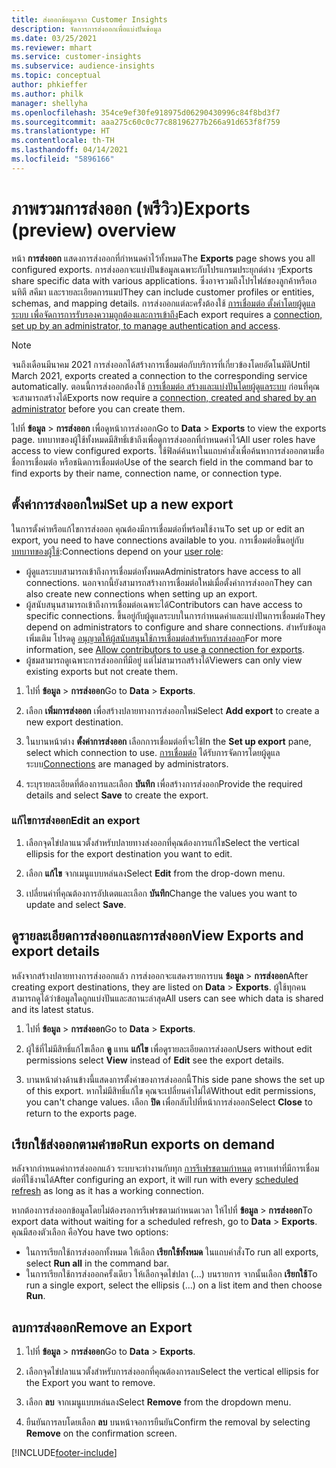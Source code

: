 ```yaml
---
title: ส่งออกข้อมูลจาก Customer Insights
description: จัดการการส่งออกเพื่อแบ่งปันข้อมูล
ms.date: 03/25/2021
ms.reviewer: mhart
ms.service: customer-insights
ms.subservice: audience-insights
ms.topic: conceptual
author: phkieffer
ms.author: philk
manager: shellyha
ms.openlocfilehash: 354ce9ef30fe918975d06290430996c84f8bd3f7
ms.sourcegitcommit: aaa275c60c0c77c88196277b266a91d653f8f759
ms.translationtype: HT
ms.contentlocale: th-TH
ms.lasthandoff: 04/14/2021
ms.locfileid: "5896166"
---
```

# <a name="exports-preview-overview"></a><span data-ttu-id="4c7ea-103">ภาพรวมการส่งออก (พรีวิว)</span><span class="sxs-lookup"><span data-stu-id="4c7ea-103">Exports (preview) overview</span></span>

<span data-ttu-id="4c7ea-104">หน้า **การส่งออก** แสดงการส่งออกที่กำหนดค่าไว้ทั้งหมด</span><span class="sxs-lookup"><span data-stu-id="4c7ea-104">The **Exports** page shows you all configured exports.</span></span> <span data-ttu-id="4c7ea-105">การส่งออกจะแบ่งปันข้อมูลเฉพาะกับโปรแกรมประยุกต์ต่าง ๆ</span><span class="sxs-lookup"><span data-stu-id="4c7ea-105">Exports share specific data with various applications.</span></span> <span data-ttu-id="4c7ea-106">ซึ่งอาจรวมถึงโปรไฟล์ของลูกค้าหรือเอนทิตี สคีมา และรายละเอียดการแมป</span><span class="sxs-lookup"><span data-stu-id="4c7ea-106">They can include customer profiles or entities, schemas, and mapping details.</span></span> <span data-ttu-id="4c7ea-107">การส่งออกแต่ละครั้งต้องใช้ [การเชื่อมต่อ ตั้งค่าโดยผู้ดูแลระบบ เพื่อจัดการการรับรองความถูกต้องและการเข้าถึง](connections.md)</span><span class="sxs-lookup"><span data-stu-id="4c7ea-107">Each export requires a [connection, set up by an administrator, to manage authentication and access](connections.md).</span></span>

> [!NOTE]
> <span data-ttu-id="4c7ea-108">จนถึงเดือนมีนาคม 2021 การส่งออกได้สร้างการเชื่อมต่อกับบริการที่เกี่ยวข้องโดยอัตโนมัติ</span><span class="sxs-lookup"><span data-stu-id="4c7ea-108">Until March 2021, exports created a connection to the corresponding service automatically.</span></span> <span data-ttu-id="4c7ea-109">ตอนนี้การส่งออกต้องใช้ [การเชื่อมต่อ สร้างและแบ่งปันโดยผู้ดูแลระบบ](connections.md) ก่อนที่คุณจะสามารถสร้างได้</span><span class="sxs-lookup"><span data-stu-id="4c7ea-109">Exports now require a [connection, created and shared by an administrator](connections.md) before you can create them.</span></span>

<span data-ttu-id="4c7ea-110">ไปที่ **ข้อมูล** > **การส่งออก** เพื่อดูหน้าการส่งออก</span><span class="sxs-lookup"><span data-stu-id="4c7ea-110">Go to **Data** > **Exports** to view the exports page.</span></span> <span data-ttu-id="4c7ea-111">บทบาทของผู้ใช้ทั้งหมดมีสิทธิ์เข้าถึงเพื่อดูการส่งออกที่กำหนดค่าไว้</span><span class="sxs-lookup"><span data-stu-id="4c7ea-111">All user roles have access to view configured exports.</span></span> <span data-ttu-id="4c7ea-112">ใช้ฟิลด์ค้นหาในแถบคำสั่งเพื่อค้นหาการส่งออกตามชื่อ ชื่อการเชื่อมต่อ หรือชนิดการเชื่อมต่อ</span><span class="sxs-lookup"><span data-stu-id="4c7ea-112">Use of the search field in the command bar to find exports by their name, connection name, or connection type.</span></span>

## <a name="set-up-a-new-export"></a><span data-ttu-id="4c7ea-113">ตั้งค่าการส่งออกใหม่</span><span class="sxs-lookup"><span data-stu-id="4c7ea-113">Set up a new export</span></span>

<span data-ttu-id="4c7ea-114">ในการตั้งค่าหรือแก้ไขการส่งออก คุณต้องมีการเชื่อมต่อที่พร้อมใช้งาน</span><span class="sxs-lookup"><span data-stu-id="4c7ea-114">To set up or edit an export, you need to have connections available to you.</span></span> <span data-ttu-id="4c7ea-115">การเชื่อมต่อขึ้นอยู่กับ [บทบาทของผู้ใช้](permissions.md):</span><span class="sxs-lookup"><span data-stu-id="4c7ea-115">Connections depend on your [user role](permissions.md):</span></span>
- <span data-ttu-id="4c7ea-116">ผู้ดูแลระบบสามารถเข้าถึงการเชื่อมต่อทั้งหมด</span><span class="sxs-lookup"><span data-stu-id="4c7ea-116">Administrators have access to all connections.</span></span> <span data-ttu-id="4c7ea-117">นอกจากนี้ยังสามารถสร้างการเชื่อมต่อใหม่เมื่อตั้งค่าการส่งออก</span><span class="sxs-lookup"><span data-stu-id="4c7ea-117">They can also create new connections when setting up an export.</span></span>
- <span data-ttu-id="4c7ea-118">ผู้สนับสนุนสามารถเข้าถึงการเชื่อมต่อเฉพาะได้</span><span class="sxs-lookup"><span data-stu-id="4c7ea-118">Contributors can have access to specific connections.</span></span> <span data-ttu-id="4c7ea-119">ขึ้นอยู่กับผู้ดูแลระบบในการกำหนดค่าและแบ่งปันการเชื่อมต่อ</span><span class="sxs-lookup"><span data-stu-id="4c7ea-119">They depend on administrators to configure and share connections.</span></span> <span data-ttu-id="4c7ea-120">สำหรับข้อมูลเพิ่มเติม โปรดดู [อนุญาตให้ผู้สนับสนุนใช้การเชื่อมต่อสำหรับการส่งออก](connections.md#allow-contributors-to-use-a-connection-for-exports)</span><span class="sxs-lookup"><span data-stu-id="4c7ea-120">For more information, see [Allow contributors to use a connection for exports](connections.md#allow-contributors-to-use-a-connection-for-exports).</span></span>
- <span data-ttu-id="4c7ea-121">ผู้ชมสามารถดูเฉพาะการส่งออกที่มีอยู่ แต่ไม่สามารถสร้างได้</span><span class="sxs-lookup"><span data-stu-id="4c7ea-121">Viewers can only view existing exports but not create them.</span></span>

1. <span data-ttu-id="4c7ea-122">ไปที่ **ข้อมูล** > **การส่งออก**</span><span class="sxs-lookup"><span data-stu-id="4c7ea-122">Go to **Data** > **Exports**.</span></span>

1. <span data-ttu-id="4c7ea-123">เลือก **เพิ่มการส่งออก** เพื่อสร้างปลายทางการส่งออกใหม่</span><span class="sxs-lookup"><span data-stu-id="4c7ea-123">Select **Add export** to create a new export destination.</span></span>

1. <span data-ttu-id="4c7ea-124">ในบานหน้าต่าง **ตั้งค่าการส่งออก** เลือกการเชื่อมต่อที่จะใช้</span><span class="sxs-lookup"><span data-stu-id="4c7ea-124">In the **Set up export** pane, select which connection to use.</span></span> <span data-ttu-id="4c7ea-125">[การเชื่อมต่อ](connections.md) ได้รับการจัดการโดยผู้ดูแลระบบ</span><span class="sxs-lookup"><span data-stu-id="4c7ea-125">[Connections](connections.md) are managed by administrators.</span></span> 

1. <span data-ttu-id="4c7ea-126">ระบุรายละเอียดที่ต้องการและเลือก **บันทึก** เพื่อสร้างการส่งออก</span><span class="sxs-lookup"><span data-stu-id="4c7ea-126">Provide the required details and select **Save** to create the export.</span></span>

### <a name="edit-an-export"></a><span data-ttu-id="4c7ea-127">แก้ไขการส่งออก</span><span class="sxs-lookup"><span data-stu-id="4c7ea-127">Edit an export</span></span>

1. <span data-ttu-id="4c7ea-128">เลือกจุดไข่ปลาแนวตั้งสำหรับปลายทางส่งออกที่คุณต้องการแก้ไข</span><span class="sxs-lookup"><span data-stu-id="4c7ea-128">Select the vertical ellipsis for the export destination you want to edit.</span></span>

1. <span data-ttu-id="4c7ea-129">เลือก **แก้ไข** จากเมนูแบบหล่นลง</span><span class="sxs-lookup"><span data-stu-id="4c7ea-129">Select **Edit** from the drop-down menu.</span></span>

1. <span data-ttu-id="4c7ea-130">เปลี่ยนค่าที่คุณต้องการอัปเดตและเลือก **บันทึก**</span><span class="sxs-lookup"><span data-stu-id="4c7ea-130">Change the values you want to update and select **Save**.</span></span>

## <a name="view-exports-and-export-details"></a><span data-ttu-id="4c7ea-131">ดูรายละเอียดการส่งออกและการส่งออก</span><span class="sxs-lookup"><span data-stu-id="4c7ea-131">View Exports and export details</span></span>

<span data-ttu-id="4c7ea-132">หลังจากสร้างปลายทางการส่งออกแล้ว การส่งออกจะแสดงรายการบน **ข้อมูล** > **การส่งออก**</span><span class="sxs-lookup"><span data-stu-id="4c7ea-132">After creating export destinations, they are listed on **Data** > **Exports**.</span></span> <span data-ttu-id="4c7ea-133">ผู้ใช้ทุกคนสามารถดูได้ว่าข้อมูลใดถูกแบ่งปันและสถานะล่าสุด</span><span class="sxs-lookup"><span data-stu-id="4c7ea-133">All users can see which data is shared and its latest status.</span></span>

1. <span data-ttu-id="4c7ea-134">ไปที่ **ข้อมูล** > **การส่งออก**</span><span class="sxs-lookup"><span data-stu-id="4c7ea-134">Go to **Data** > **Exports**.</span></span>

1. <span data-ttu-id="4c7ea-135">ผู้ใช้ที่ไม่มีสิทธิ์แก้ไขเลือก **ดู** แทน **แก้ไข** เพื่อดูรายละเอียดการส่งออก</span><span class="sxs-lookup"><span data-stu-id="4c7ea-135">Users without edit permissions select **View** instead of **Edit** see the export details.</span></span>

1. <span data-ttu-id="4c7ea-136">บานหน้าต่างด้านข้างนี้แสดงการตั้งค่าของการส่งออกนี้</span><span class="sxs-lookup"><span data-stu-id="4c7ea-136">This side pane shows the set up of this export.</span></span> <span data-ttu-id="4c7ea-137">หากไม่มีสิทธิ์แก้ไข คุณจะเปลี่ยนค่าไม่ได้</span><span class="sxs-lookup"><span data-stu-id="4c7ea-137">Without edit permissions, you can't change values.</span></span> <span data-ttu-id="4c7ea-138">เลือก **ปิด** เพื่อกลับไปที่หน้าการส่งออก</span><span class="sxs-lookup"><span data-stu-id="4c7ea-138">Select **Close** to return to the exports page.</span></span>

## <a name="run-exports-on-demand"></a><span data-ttu-id="4c7ea-139">เรียกใช้ส่งออกตามคำขอ</span><span class="sxs-lookup"><span data-stu-id="4c7ea-139">Run exports on demand</span></span>

<span data-ttu-id="4c7ea-140">หลังจากกำหนดค่าการส่งออกแล้ว ระบบจะทำงานกับทุก [การรีเฟรชตามกำหนด](system.md#schedule-tab) ตราบเท่าที่มีการเชื่อมต่อที่ใช้งานได้</span><span class="sxs-lookup"><span data-stu-id="4c7ea-140">After configuring an export, it will run with every [scheduled refresh](system.md#schedule-tab) as long as it has a working connection.</span></span>

<span data-ttu-id="4c7ea-141">หากต้องการส่งออกข้อมูลโดยไม่ต้องรอการรีเฟรชตามกำหนดเวลา ให้ไปที่ **ข้อมูล** > **การส่งออก**</span><span class="sxs-lookup"><span data-stu-id="4c7ea-141">To export data without waiting for a scheduled refresh, go to **Data** > **Exports**.</span></span> <span data-ttu-id="4c7ea-142">คุณมีสองตัวเลือก คือ</span><span class="sxs-lookup"><span data-stu-id="4c7ea-142">You have two options:</span></span>

- <span data-ttu-id="4c7ea-143">ในการเรียกใช้การส่งออกทั้งหมด ให้เลือก **เรียกใช้ทั้งหมด** ในแถบคำสั่ง</span><span class="sxs-lookup"><span data-stu-id="4c7ea-143">To run all exports, select **Run all** in the command bar.</span></span> 
- <span data-ttu-id="4c7ea-144">ในการเรียกใช้การส่งออกครั้งเดียว ให้เลือกจุดไข่ปลา (...) บนรายการ จากนั้นเลือก **เรียกใช้**</span><span class="sxs-lookup"><span data-stu-id="4c7ea-144">To run a single export, select the ellipsis (...) on a list item and then choose **Run**.</span></span>

## <a name="remove-an-export"></a><span data-ttu-id="4c7ea-145">ลบการส่งออก</span><span class="sxs-lookup"><span data-stu-id="4c7ea-145">Remove an Export</span></span>

1. <span data-ttu-id="4c7ea-146">ไปที่ **ข้อมูล** > **การส่งออก**</span><span class="sxs-lookup"><span data-stu-id="4c7ea-146">Go to **Data** > **Exports**.</span></span>

1. <span data-ttu-id="4c7ea-147">เลือกจุดไข่ปลาแนวตั้งสำหรับการส่งออกที่คุณต้องการลบ</span><span class="sxs-lookup"><span data-stu-id="4c7ea-147">Select the vertical ellipsis for the Export you want to remove.</span></span>

1. <span data-ttu-id="4c7ea-148">เลือก **ลบ** จากเมนูแบบหล่นลง</span><span class="sxs-lookup"><span data-stu-id="4c7ea-148">Select **Remove** from the dropdown menu.</span></span>

1. <span data-ttu-id="4c7ea-149">ยืนยันการลบโดยเลือก **ลบ** บนหน้าจอการยืนยัน</span><span class="sxs-lookup"><span data-stu-id="4c7ea-149">Confirm the removal by selecting **Remove** on the confirmation screen.</span></span>


[!INCLUDE[footer-include](../includes/footer-banner.md)]
